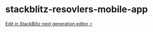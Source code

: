 # stackblitz-resovlers-mobile-app

[Edit in StackBlitz next generation editor ⚡️](https://stackblitz.com/~/github.com/SerhiiZhydetskyi/stackblitz-resovlers-mobile-app)